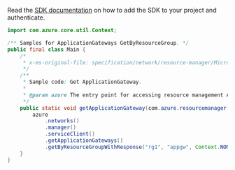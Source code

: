 Read the [SDK documentation](https://github.com/Azure/azure-sdk-for-java/blob/azure-resourcemanager_2.12.0/sdk/resourcemanager/azure-resourcemanager/README.md) on how to add the SDK to your project and authenticate.

```java
import com.azure.core.util.Context;

/** Samples for ApplicationGateways GetByResourceGroup. */
public final class Main {
    /*
     * x-ms-original-file: specification/network/resource-manager/Microsoft.Network/stable/2021-05-01/examples/ApplicationGatewayGet.json
     */
    /**
     * Sample code: Get ApplicationGateway.
     *
     * @param azure The entry point for accessing resource management APIs in Azure.
     */
    public static void getApplicationGateway(com.azure.resourcemanager.AzureResourceManager azure) {
        azure
            .networks()
            .manager()
            .serviceClient()
            .getApplicationGateways()
            .getByResourceGroupWithResponse("rg1", "appgw", Context.NONE);
    }
}
```
